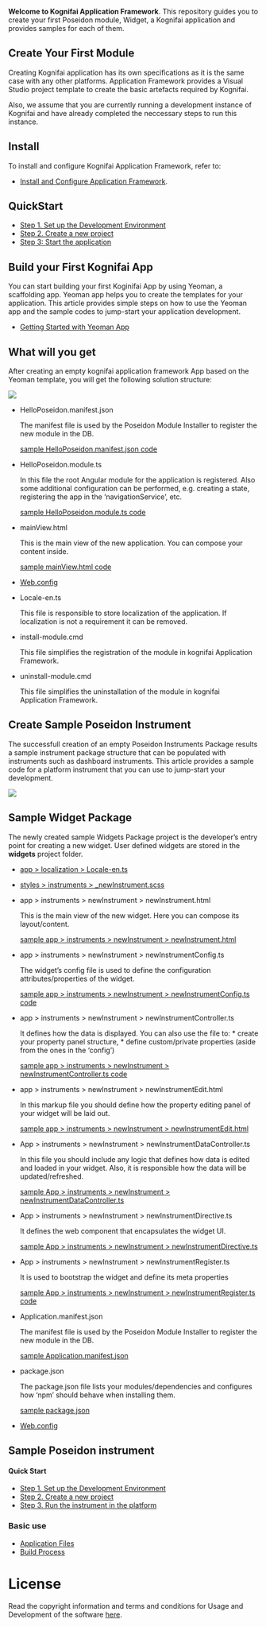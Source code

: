 
__Welcome to Kognifai Application Framework__. This repository guides you to create your first Poseidon module, Widget, a Kognifai application and provides samples for each of them.

## Create Your First Module 
Creating Kognifai application has its own specifications as it is the  same case with any other platforms. Application Framework provides a Visual Studio project template to create the basic artefacts required by Kognifai. 

Also, we assume that you are currently running a development instance of Kognifai and have already completed the neccessary steps to run this instance.

## Install

To install and configure Kognifai Application Framework, refer to: 
* [Install and Configure Application Framework](https://github.com/kognifai/Core_Documentation/wiki).

## QuickStart
* [Step 1. Set up the Development Environment](https://github.com/kognifai/Core_Documentation/blob/master/LinkedPages/Set%20up%20the%20Development%20Environment.md)
* [Step 2. Create a new project](https://github.com/kognifai/Core_Documentation/blob/master/LinkedPages/Set%20up%20the%20Development%20Environment.md)
* [Step 3: Start the application](https://github.com/kognifai/Core_Documentation/blob/master/LinkedPages/Set%20up%20the%20Development%20Environment.md)


## Build your First Kognifai App
You can start building your first Koginifai App by using Yeoman, a scaffolding app. Yeoman app helps you to create the templates for your application. This article provides simple steps on how to use the Yeoman app and the sample codes to jump-start your application development.
* [Getting Started with Yeoman App](https://github.com/kognifai/Core_Documentation/blob/master/LinkedPages/Getting%20Started%20with%20Yeoman%20App.md)

## What will you get
After creating an empty kognifai application framework App based on the Yeoman template, you will get the following solution structure:

![](https://github.com/kognifai/Core_Documentation/blob/master/images/node_modules.png)

* HelloPoseidon.manifest.json

  The manifest file is used by the Poseidon Module Installer to register the new module in the DB.
  
   [sample HelloPoseidon.manifest.json code](https://github.com/kognifai/Core_Documentation/blob/master/Sample%20Poseidon%20Instrument/HelloPoseidon.manifest.json)
   
 * HelloPoseidon.module.ts
 
   In this file the root Angular module for the application is registered. Also some additional configuration can be performed, e.g.  creating a state, registering the app in the ‘navigationService’, etc.
   
    [sample HelloPoseidon.module.ts code](https://github.com/kognifai/Core_Documentation/blob/master//Sample%20Poseidon%20Instrument/HelloPoseidon.module.ts)
 
 * mainView.html
 
     This is the main view of the new application. You can compose your content inside.
     
     [sample mainView.html code](https://github.com/kognifai/Core_Documentation/blob/master/HelloPoseidon/mainView.html)
     
* [Web.config](https://github.com/kognifai/Core_Documentation/blob/master/HelloPoseidon/Web.config)
* Locale-en.ts

    This file is responsible to store localization of the application. If localization is not a requirement it can be removed. 
    
* install-module.cmd

    This file simplifies the registration of the module in kognifai Application Framework.

* uninstall-module.cmd

    This file simplifies the uninstallation of the module in kognifai Application Framework.
  
 ## Create Sample Poseidon Instrument 
The successfull creation of an empty Poseidon Instruments Package results a sample instrument package structure that can be populated with instruments such as dashboard instruments. This article provides a sample code for a platform instrument that you can use to jump-start your development. 

![](https://github.com/kognifai/Core_Documentation/blob/master/images/Solution%20Poseidon.png)

## Sample Widget Package
The newly created sample Widgets Package project is the developer’s entry point for creating a new widget. User defined widgets are stored in the **widgets** project folder.
* [app > localization > Locale-en.ts](https://github.com/kognifai/Core_Documentation/blob/master//Sample%20Poseidon%20Instrument/app%20%3E%20localization%20%3E%20Locale-en.ts)
* [styles > instruments > _newInstrument.scss](https://github.com/kognifai/Core_Documentation/blob/master//Sample%20Poseidon%20Instrument/styles%20%3E%20instruments%20%3E%20_newInstrument.scss)
* app > instruments > newInstrument > newInstrument.html

   This is the main view of the new widget. Here you can compose its layout/content.
   
   [sample app > instruments > newInstrument > newInstrument.html](https://github.com/kognifai/Core_Documentation/blob/master//Sample%20Poseidon%20Instrument/app%20%3E%20instruments%20%3E%20newInstrument%20%3E%20newInstrument.html)
* app > instruments > newInstrument > newInstrumentConfig.ts

   The widget’s config file is used to define the configuration attributes/properties of the widget.

   [ sample app > instruments > newInstrument > newInstrumentConfig.ts code](https://github.com/kognifai/Core_Documentation/blob/master//Sample%20Poseidon%20Instrument/app%20%3E%20instruments%20%3E%20newInstrument%20%3E%20newInstrumentConfig.ts)
* app >  instruments > newInstrument > newInstrumentController.ts

   It defines how the data is displayed. You can also use the file to:
      * create your property panel structure,
      * define custom/private properties (aside from the ones in the ‘config’) 

   [sample app >  instruments > newInstrument > newInstrumentController.ts code](https://github.com/kognifai/Core_Documentation/blob/master/Sample%20Poseidon%20Instrument/app%20%3E%20instruments%20%3E%20newInstrument%20%3E%20newInstrumentController.ts)
   
* app > instruments > newInstrument > newInstrumentEdit.html

  In this markup file you should define how the property editing panel of your widget will be laid out.

  [ sample app > instruments > newInstrument > newInstrumentEdit.html](https://github.com/kognifai/Core_Documentation/blob/master//Sample%20Poseidon%20Instrument/app%20%3E%20instruments%20%3E%20newInstrument%20%3E%20newInstrumentEdit.html)

* App > instruments > newInstrument > newInstrumentDataController.ts

  In this file you should include any logic that defines how data is edited and loaded in your widget. Also, it is responsible how the   data will be updated/refreshed.
  
  [sample App > instruments > newInstrument > newInstrumentDataController.ts](https://github.com/kognifai/Core_Documentation/blob/master//Sample%20Poseidon%20Instrument/App%20%3E%20instruments%20%3E%20newInstrument%20%3E%20newInstrumentDataController.ts)
  
* App > instruments > newInstrument > newInstrumentDirective.ts

  It defines the web component that encapsulates the widget UI.
  
  [ sample App > instruments > newInstrument > newInstrumentDirective.ts](https://github.com/kognifai/Core_Documentation/blob/master//Sample%20Poseidon%20Instrument/App%20%3E%20instruments%20%3E%20newInstrument%20%3E%20newInstrumentDirective.ts)
  
* App > instruments > newInstrument > newInstrumentRegister.ts

  It is used to bootstrap the widget and define its meta properties

  [sample App > instruments > newInstrument > newInstrumentRegister.ts code](https://github.com/kognifai/Core_Documentation/blob/master//Sample%20Poseidon%20Instrument/App%20%3E%20instruments%20%3E%20newInstrument%20%3E%20newInstrumentRegister.ts)
* Application.manifest.json

  The manifest file is used by the Poseidon Module Installer to register the new module in the DB.

  [sample Application.manifest.json](https://github.com/kognifai/Core_Documentation/blob/master//Sample%20Poseidon%20Instrument/Application.manifest.json)
* package.json

  The package.json file lists your modules/dependencies and configures how ‘npm’ should behave when installing them.

  [sample package.json](https://github.com/kognifai/Core_Documentation/blob/master/Sample%20Poseidon%20Instrument/package.json)
* [Web.config](https://github.com/kognifai/Core_Documentation/blob/master/Sample%20Poseidon%20Instrument/Web.config_1)

## Sample Poseidon instrument

#### Quick Start
* [Step 1. Set up the Development Environment](https://github.com/kognifai/Core_Documentation/blob/master/LinkedPages/Sample%20Poseidon%20Instruments%20Package.md)
* [Step 2. Create a new project](https://github.com/kognifai/Core_Documentation/blob/master/LinkedPages/Sample%20Poseidon%20Instruments%20Package.md)
* [Step 3. Run the instrument in the platform](https://github.com/kognifai/Core_Documentation/blob/master/LinkedPages/Sample%20Poseidon%20Instruments%20Package.md)

### Basic use
* [Application Files](https://github.com/kognifai/Core_Documentation/blob/master/LinkedPages/Application%20Files.md)
* [Build Process ](https://github.com/kognifai/Core_Documentation/blob/master/LinkedPages/Build%20Process.md)


# License
Read the copyright information and terms and conditions for Usage and Development of the software [here]( https://github.com/kognifai/Core_Documentation/blob/master/LinkedPages/License.md).
